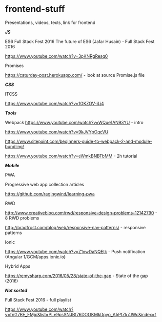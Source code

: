 # frontend-stuff
Presentations, videos, texts, link for frontend

***JS***

ES6
Full Stack Fest 2016 
The future of ES6 (Jafar Husain) - Full Stack Fest 2016

https://www.youtube.com/watch?v=3pKNRgResq0

Promises

https://caturday-post.herokuapp.com/ - look at source Promise.js file


***CSS***

ITCSS

https://www.youtube.com/watch?v=1OKZOV-iLj4

***Tools***

Webpack
https://www.youtube.com/watch?v=WQue1AN93YU - intro

https://www.youtube.com/watch?v=9kJVYpOqcVU

https://www.sitepoint.com/beginners-guide-to-webpack-2-and-module-bundling/

https://www.youtube.com/watch?v=eWmkBNBTbMM - 2h tutorial


***Mobile***

PWA

Progressive web app collection articles

https://github.com/ragingwind/learning-pwa

RWD

http://www.creativebloq.com/rwd/responsive-design-problems-12142790 - 8 RWD problems

http://bradfrost.com/blog/web/responsive-nav-patterns/ - responsive patterns

Ionic

https://www.youtube.com/watch?v=Z1owDaNQEtk - Push notification (Angular 1/GCM/apps.ionic.io)

Hybrid Apps

https://remysharp.com/2016/05/28/state-of-the-gap - State of the gap (2016)


***Not sorted***

Full Stack Fest 2016 - full playlist

https://www.youtube.com/watch?v=fnG7BE_FMjo&list=PLe9psSNJBf76DOOKMkDpyo_A5PfZk7JWc&index=1
